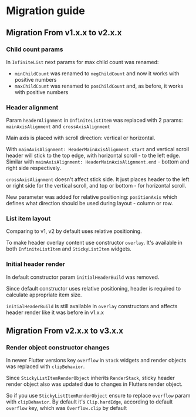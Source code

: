 # Migration guide

## Migration From v1.x.x to v2.x.x

### Child count params

In `InfiniteList` next params for max child count was renamed:
- `minChildCount` was renamed to `negChildCount` and now it works with
  positive numbers
- `maxChildCount` was renamed to `posChildCount` and, as before, it
  works with positive numbers

### Header alignment

Param `headerAlignment` in `InfiniteListItem` was replaced with 2
params: `mainAxisAlignment` and `crossAxisAlignment`

Main axis is placed with scroll direction: vertical or horizontal.

With `mainAxisAlignment: HeaderMainAxisAlignment.start` and vertical
scroll header will stick to the top edge, with horizontal scroll - to
the left edge. Similar with `mainAxisAlignment:
HeaderMainAxisAlignment.end` - bottom and right side respectively.

`crossAxisAlignment` doesn't affect stick side. It just places header to
the left or right side for the vertical scroll, and top or bottom - for
horizontal scroll.

New parameter was added for relative positioning: `positionAxis` which
defines what direction should be used during layout - column or row.

### List item layout

Comparing to v1, v2 by default uses relative positioning.

To make header overlay content use constructor `overlay`. It's available
in both `InfiniteListItem` and `StickyListItem` widgets.

### Initial header render

In default constructor param `initialHeaderBuild` was removed.

Since default constructor uses relative positioning, header is required
to calculate appropriate item size.

`initialHeaderBuild` is still available in `overlay` constructors and
affects header render like it was before in v1.x.x

## Migration From v2.x.x to v3.x.x

### Render object constructor changes

In newer Flutter versions key `overflow` in `Stack` widgets and render
objects was replaced with `clipBehavior`.

Since `StickyListItemRenderObject` inherits `RenderStack`, sticky header
render object also was updated due to changes in Flutters render object.

So if you use `StickyListItemRenderObject` ensure to replace `overflow`
param with `clipBehavior`. By default it's `Clip.hardEdge`, according to
default `overflow` key, which was `Overflow.clip` by default

